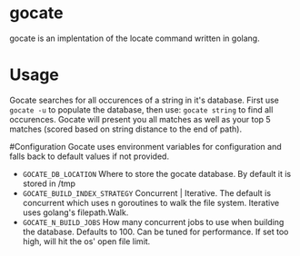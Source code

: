 # gocate
gocate is an implentation of the locate command written in golang.

# Usage
Gocate searches for all occurences of a string in it's database. First use `gocate -u` to populate the database, then  use:
`gocate string` to find all occurences. Gocate will present you all matches as well as your top 5 matches (scored based on string distance to the end of path).

#Configuration
Gocate uses environment variables for configuration and falls back to default values if not provided.

- `GOCATE_DB_LOCATION` Where to store the gocate database. By default it is stored in /tmp
- `GOCATE_BUILD_INDEX_STRATEGY` Concurrent | Iterative. The default is concurrent which uses n goroutines to walk the file system. Iterative uses golang's filepath.Walk.
- `GOCATE_N_BUILD_JOBS` How many concurrent jobs to use when building the database. Defaults to 100. Can be tuned for performance. If set too high, will hit the os' open file limit.
